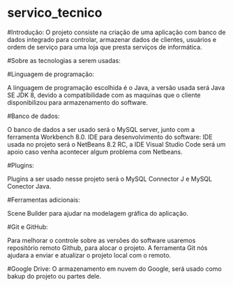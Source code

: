 # servico_tecnico

#Introdução:
O projeto consiste na criação de uma aplicação com banco de dados integrado para controlar, armazenar dados de clientes, usuários e ordem de serviço para uma loja que presta serviços de informática.

#Sobre as tecnologias a serem usadas:

#Linguagem de programação:

A linguagem de programação escolhida é o Java, a versão usada será Java SE JDK 8, devido a compatibilidade com as maquinas que o cliente disponibilizou para armazenamento do software.

#Banco de dados:

O banco de dados a ser usado será o MySQL server, junto com a ferramenta Workbench 8.0.
IDE para desenvolvimento do software:
IDE usada no projeto será o NetBeans 8.2 RC, a IDE Visual Studio Code será um apoio caso venha acontecer algum problema com Netbeans.

#Plugins:

Plugins a ser usado nesse projeto será o MySQL Connector J e MySQL Conector Java.

#Ferramentas adicionais:

Scene Builder para ajudar na modelagem gráfica do aplicação.

#Git e GitHub:

Para melhorar o controle sobre as versões do software usaremos repositório remoto Github, para alocar o projeto. A ferramenta Git nós ajudara a enviar e atualizar o projeto local com o remoto.

#Google Drive:
O armazenamento em nuvem do Google, será usado como bakup do projeto ou partes dele.
